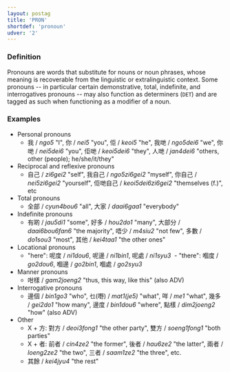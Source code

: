 ```yaml
---
layout: postag
title: 'PRON'
shortdef: 'pronoun'
udver: '2'
---
```


### Definition

Pronouns are words that substitute for nouns or noun phrases, whose meaning is recoverable from the linguistic or extralinguistic context. Some pronouns -- in particular certain demonstrative, total, indefinite, and interrogatives pronouns -- may also function as determiners (<a>`DET`</a>) and are tagged as such when functioning as a modifier of a noun.

### Examples

- Personal pronouns
  - 我 / _ngo5_ "I", 你 / _nei5_ "you", 佢 / _keoi5_ "he", 我哋 / _ngo5dei6_ "we", 你哋 / _nei5dei6_ "you", 佢哋 / _keoi5dei6_ "they", 人哋 / _jan4dei6_ "others, other (people); he/she/it/they"
- Reciprocal and reflexive pronouns
  - 自己 / _zi6gei2_ "self", 我自己 / _ngo5zi6gei2_ "myself", 你自己 / _nei5zi6gei2_ "yourself", 佢哋自己 / _keoi5dei6zi6gei2_ "themselves (f.)", etc
- Total pronouns
  - 全部 / _cyun4bou6_ "all", 大家 / _daai6gaa1_ "everybody"
- Indefinite pronouns
  - 有啲 / _jau5di1_ "some", 好多 / _hou2do1_ "many", 大部分 / _daai6bou6fan6_ "the majority", 唔少 / _m4siu2_ "not few", 多數 / _do1sou3_ "most", 其他 / _kei4taa1_ "the other ones"
- Locational pronouns
  - "here": 呢度 / _ni1dou6_, 呢邊 / _ni1bin1_,  呢處 / _ni1syu3_
  - "there": 嗰度 / _go2dou6_, 嗰邊 / _go2bin1_, 嗰處 / _go2syu3_
- Manner pronouns
  - 咁樣 / _gam2joeng2_ "thus, this way, like this" (also ADV)
- Interrogative pronouns
  - 邊個 / _bin1go3_ "who", 乜(嘢) / _mat1(je5)_ "what", 咩 / _me1_ "what", 幾多 / _gei2do1_ "how many", 邊度 / _bin1dou6_ "where", 點樣 / _dim2joeng2_ "how" (also ADV)
- Other
  - X + 方: 對方 / _deoi3fong1_ "the other party", 雙方 / _soeng1fong1_ "both parties"
  - X + 者: 前者 / _cin4ze2_ "the former", 後者 / _hau6ze2_ "the latter", 兩者 / _loeng2ze2_ "the two", 三者 / _saam1ze2_ "the three", etc.
  - 其餘 / _kei4jyu4_ "the rest"
<!-- Interlanguage links updated Ne 5. května 2024, 18:19:40 CEST -->
